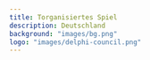 ```yaml
---
title: Torganisiertes Spiel
description: Deutschland
background: "images/bg.png"
logo: "images/delphi-council.png"
---
```

